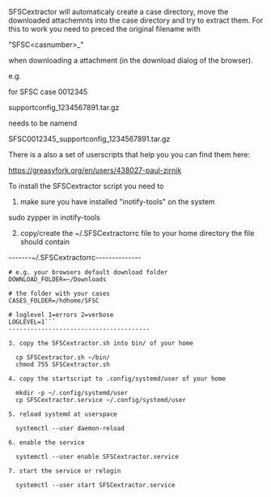 SFSCextractor will automaticaly create a case directory,
move the downloaded attachemnts into the case directory and try to
extract them. 
For this to work you need to preced the original filename with 

  "SFSC\<casnumber\>_" 

when downloading a attachment (in the download dialog of the browser).

e.g.

for SFSC case 0012345

  supportconfig_1234567891.tar.gz 

needs to be namend

  SFSC0012345_supportconfig_1234567891.tar.gz

There is a also a set of userscripts that help you
you can find them here:

https://greasyfork.org/en/users/438027-paul-zirnik

To install the SFSCextractor script you need to

1. make sure you have installed "inotify-tools" on the system

  sudo zypper in inotify-tools

2. copy/create the ~/.SFSCextractorrc file to your home directory
   the file should contain

-------~/.SFSCextractorrc--------------
```# the folder where you download the SFSC attachments
# e.g. your browsers default download folder
DOWNLOAD_FOLDER=~/Downloads

# the folder with your cases
CASES_FOLDER=/hdhome/SFSC 

# loglevel 1=errors 2=verbose
LOGLEVEL=1```
---------------------------------------

3. copy the SFSCextractor.sh into bin/ of your home

  cp SFSCextractor.sh ~/bin/
  chmod 755 SFSCextractor.sh

4. copy the startscript to .config/systemd/user of your home

  mkdir -p ~/.config/systemd/user
  cp SFSCextractor.service ~/.config/systemd/user

5. reload systemd at userspace

  systemctl --user daemon-reload

6. enable the service

  systemctl --user enable SFSCextractor.service

7. start the service or relogin

  systemctl --user start SFSCextractor.service

